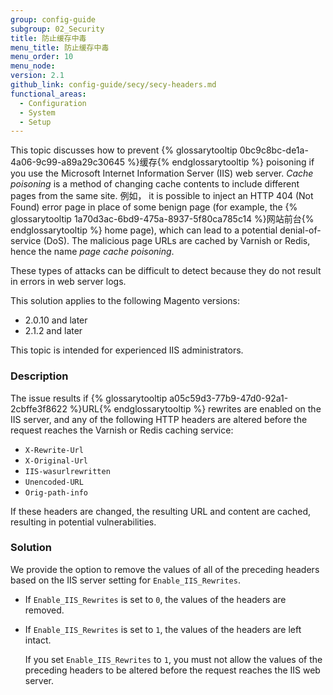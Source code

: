 ```yaml
---
group: config-guide
subgroup: 02_Security
title: 防止缓存中毒
menu_title: 防止缓存中毒
menu_order: 10
menu_node:
version: 2.1
github_link: config-guide/secy/secy-headers.md
functional_areas:
  - Configuration
  - System
  - Setup
---
```


This topic discusses how to prevent {% glossarytooltip 0bc9c8bc-de1a-4a06-9c99-a89a29c30645 %}缓存{% endglossarytooltip %} poisoning if you use the Microsoft Internet Information Server (IIS) web server. *Cache poisoning* is a method of changing cache contents to include different pages from the same site. 例如， it is possible to inject an HTTP 404 (Not Found) error page in place of some benign page (for example, the {% glossarytooltip 1a70d3ac-6bd9-475a-8937-5f80ca785c14 %}网站前台{% endglossarytooltip %} home page), which can lead to a potential denial-of-service (DoS). The malicious page URLs are cached by Varnish or Redis, hence the name *page cache poisoning*.

These types of attacks can be difficult to detect because they do not result in errors in web server logs.

This solution applies to the following Magento versions:

*	2.0.10 and later
*	2.1.2 and later

<div class="bs-callout bs-callout-info" id="info">
  <p>This topic is intended for experienced IIS administrators. </p>
</div>

### Description
The issue results if {% glossarytooltip a05c59d3-77b9-47d0-92a1-2cbffe3f8622 %}URL{% endglossarytooltip %} rewrites are enabled on the IIS server, and any of the following HTTP headers are altered before the request reaches the Varnish or Redis caching service:

*	`X-Rewrite-Url`
*	`X-Original-Url`
*	`IIS-wasurlrewritten`
*	`Unencoded-URL`
*	`Orig-path-info`

If these headers are changed, the resulting URL and content are cached, resulting in potential vulnerabilities.

### Solution
We provide the option to remove the values of all of the preceding headers based on the IIS server setting for `Enable_IIS_Rewrites`.

*	If `Enable_IIS_Rewrites` is set to `0`,  the values of the headers are removed.
*	If `Enable_IIS_Rewrites` is set to `1`, the values of the headers are left intact.

	<div class="bs-callout bs-callout-warning">
    	<p>If you set <code>Enable_IIS_Rewrites</code> to <code>1</code>, you must not allow the values of the preceding headers to be altered before the request reaches the IIS web server.</p>
       
	</div>


<!--
	http://www.iis.net/learn/extensions/url-rewrite-module/url-rewrite-module-configuration-reference

	http://www.iis.net/learn/extensions/url-rewrite-module/url-rewrite-module-configuration-reference#UsingServerVars

	http://www.iis.net/learn/extensions/url-rewrite-module

	http://www.iis.net/learn/extensions/url-rewrite-module/setting-http-request-headers-and-iis-server-variables -->